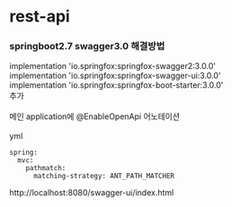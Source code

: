 # rest-api
### springboot2.7 swagger3.0 해결방법
  implementation 'io.springfox:springfox-swagger2:3.0.0'<br/>
  implementation 'io.springfox:springfox-swagger-ui:3.0.0'<br/>
  implementation 'io.springfox:springfox-boot-starter:3.0.0'<br/>
  추가
  <br/><br/>
  메인 application에 @EnableOpenApi 어노테이션
  <br/><br/>
  yml
````
spring:
  mvc:
    pathmatch:
      matching-strategy: ANT_PATH_MATCHER
  ````
  http://localhost:8080/swagger-ui/index.html
